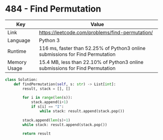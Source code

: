 # 484 - Find Permutation

| Key | Value |
| --- | ----- |
| Link | https://leetcode.com/problems/find-permutation/
| Language | Python 3
| Runtime | 116 ms, faster than 52.25% of Python3 online submissions for Find Permutation
| Memory Usage | 15.4 MB, less than 22.10% of Python3 online submissions for Find Permutation

```python
class Solution:
    def findPermutation(self, s: str) -> List[int]:
        result, stack = [], []
        
        for i in range(len(s)):
            stack.append(i+1)
            if s[i] == "I":
                while stack: result.append(stack.pop())
        
        stack.append(len(s)+1)
        while stack: result.append(stack.pop())
        
        return result
```
